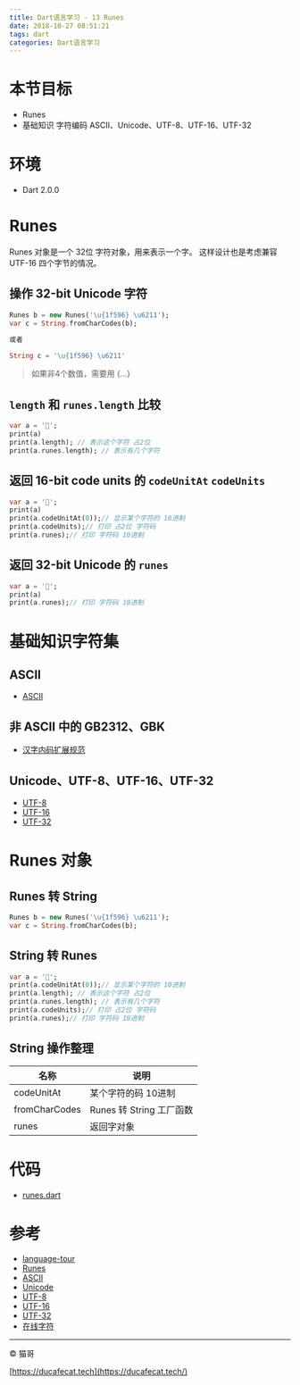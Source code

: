 ```yaml
---
title: Dart语言学习 - 13 Runes
date: 2018-10-27 08:51:21
tags: dart
categories: Dart语言学习
---
```


# 本节目标

- Runes
- 基础知识 字符编码 ASCII、Unicode、UTF-8、UTF-16、UTF-32

# 环境

- Dart 2.0.0

# Runes

Runes 对象是一个 32位 字符对象，用来表示一个字。
这样设计也是考虑兼容 UTF-16 四个字节的情况。

## 操作 32-bit Unicode 字符

```dart
Runes b = new Runes('\u{1f596} \u6211');
var c = String.fromCharCodes(b);

或者

String c = '\u{1f596} \u6211'
```

> 如果非4个数值，需要用 {...}

## `length` 和 `runes.length` 比较

```dart
var a = '👺';
print(a)
print(a.length); // 表示这个字符 占2位
print(a.runes.length); // 表示有几个字符
```

## 返回 16-bit code units 的 `codeUnitAt` `codeUnits`

```dart
var a = '👺';
print(a)
print(a.codeUnitAt(0));// 显示某个字符的 10进制
print(a.codeUnits);// 打印 占2位 字符码
print(a.runes);// 打印 字符码 10进制
```

## 返回 32-bit Unicode 的 `runes`

```dart
var a = '👺';
print(a)
print(a.runes);// 打印 字符码 10进制
```

# 基础知识字符集

## ASCII

- [ASCII](https://zh.wikipedia.org/wiki/ASCII)

## 非 ASCII 中的 GB2312、GBK

- [汉字内码扩展规范](https://zh.wikipedia.org/wiki/%E6%B1%89%E5%AD%97%E5%86%85%E7%A0%81%E6%89%A9%E5%B1%95%E8%A7%84%E8%8C%83)

## Unicode、UTF-8、UTF-16、UTF-32

- [UTF-8](https://zh.wikipedia.org/wiki/UTF-8)
- [UTF-16](https://zh.wikipedia.org/wiki/UTF-16)
- [UTF-32](https://zh.wikipedia.org/wiki/UTF-32)

# Runes 对象



## Runes 转 String

```dart
Runes b = new Runes('\u{1f596} \u6211');
var c = String.fromCharCodes(b);
```

## String 转 Runes

```dart
var a = '👺';
print(a.codeUnitAt(0));// 显示某个字符的 10进制
print(a.length); // 表示这个字符 占2位
print(a.runes.length); // 表示有几个字符
print(a.codeUnits);// 打印 占2位 字符码
print(a.runes);// 打印 字符码 10进制
```

## String 操作整理

名称 | 说明
-----|----------
codeUnitAt      | 某个字符的码 10进制
fromCharCodes   | Runes 转 String 工厂函数
runes           | 返回字对象

# 代码

- [runes.dart](https://github.com/ducafecat/dart-learn/blob/master/13-Runes/runes.dart)

# 参考

- [language-tour](https://www.dartlang.org/guides/language/language-tour)
- [Runes](https://api.dartlang.org/stable/2.0.0/dart-core/Runes-class.html)
- [ASCII](https://zh.wikipedia.org/wiki/ASCII)
- [Unicode](https://zh.wikipedia.org/wiki/Unicode)
- [UTF-8](https://zh.wikipedia.org/wiki/UTF-8)
- [UTF-16](https://zh.wikipedia.org/wiki/UTF-16)
- [UTF-32](https://zh.wikipedia.org/wiki/UTF-32)
- [在线字符](http://copychar.cc/popular/)

----

© 猫哥

[https://ducafecat.tech](https://ducafecat.tech/)
